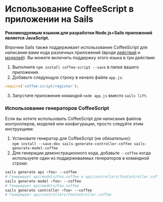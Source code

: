 # Использование CoffeeScript в приложении на Sails

**Рекомендуемым языком для разработки Node.js+Sails приложений является JavaScript.**

Впрочем Sails также поддерживает использование CoffeeScript для написания вами кода различных приложений (вроде [действий](http://www.sailsjs.com/documentation/concepts/actions-and-controllers) и [моделей](http://www.sailsjs.com/documentation/concepts/core-concepts-table-of-contents/models-and-orm)).  Вы можете включить поддержку этого языка в три действия:

1. Выполните `npm install coffee-script --save` в папке вашего приложения.
2. Добавьте следующую строку в начало  файла `app.js`:
```javascript
require('coffee-script/register');
```
3. Запустите приложение командой `node app.js` вместо `sails lift`.

### Использование генераторов CoffeeScript

Если вы хотите использовать CoffeeScript для написания файлов контроллеров, моделей или конфигурации, просто следуйте этим инструкциям:
 1. Установите генератор для CoffeeScript (не обязательно): <br/>`npm install --save-dev sails-generate-controller-coffee sails-generate-model-coffee`
 2. Для генерации демонстрационного кода, добавьте `--coffee` когда используете один из поддерживаемых генераторов в командной строке:
```bash
sails generate api <foo> --coffee
# Генерирует api/models/Foo.coffee и api/controllers/FooController.coffee
sails generate model <foo> --coffee
# Генерирует api/models/Foo.coffee
sails generate controller <foo> --coffee
# Генерирует api/controllers/FooController.coffee
```

<docmeta name="displayName" value="Использование CoffeeScript">
